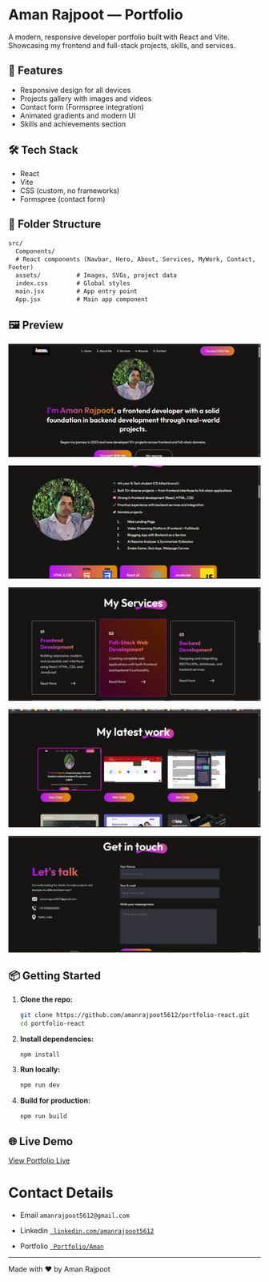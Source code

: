 # Aman Rajpoot — Portfolio

A modern, responsive developer portfolio built with React and Vite. Showcasing my frontend and full-stack projects, skills, and services.

## 🚀 Features

- Responsive design for all devices
- Projects gallery with images and videos
- Contact form (Formspree integration)
- Animated gradients and modern UI
- Skills and achievements section

## 🛠️ Tech Stack

- React
- Vite
- CSS (custom, no frameworks)
- Formspree (contact form)

## 📂 Folder Structure

```
src/
  Components/
  # React components (Navbar, Hero, About, Services, MyWork, Contact, Footer)
  assets/          # Images, SVGs, project data
  index.css        # Global styles
  main.jsx         # App entry point
  App.jsx          # Main app component
```

## 🖼️ Preview

![Portfolio Screenshot](/public/Demo_1.png)

![Portfolio Screenshot](/public/Demo_2.png)

![Portfolio Screenshot](/public/Demo_3.png)

![Portfolio Screenshot](/public/Demo_4.png)

![Portfolio Screenshot](/public/Demo_5.png)



## 📦 Getting Started

1. **Clone the repo:**
   ```sh
   git clone https://github.com/amanrajpoot5612/portfolio-react.git
   cd portfolio-react
   ```

2. **Install dependencies:**
   ```sh
   npm install
   ```

3. **Run locally:**
   ```sh
   npm run dev
   ```

4. **Build for production:**
   ```sh
   npm run build
   ```

## 🌐 Live Demo

[View Portfolio Live](https://amanrajpoot.vercel.app/)

# Contact Details

- Email
``` amanrajpoot5612@gmail.com ```

- Linkedin
<a href = "https://www.linkedin.com/in/amanrajpoot5612/">``` linkedin.com/amanrajpoot5612```</a>

- Portfolio
<a href = "https://amanrajpoot.vercel.app/"> ``` Portfolio/Aman``` </a>
 ---
Made with ❤️ by Aman Rajpoot